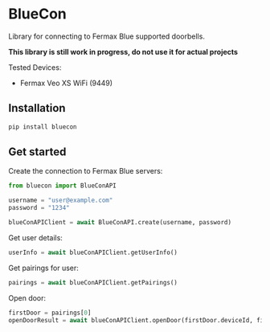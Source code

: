 # BlueCon

Library for connecting to Fermax Blue supported doorbells.

**This library is still work in progress, do not use it for actual projects**

Tested Devices:

* Fermax Veo XS WiFi (9449)

## Installation

```sh
pip install bluecon
```

## Get started

Create the connection to Fermax Blue servers:


```python
from bluecon import BlueConAPI

username = "user@example.com"
password = "1234"

blueConAPIClient = await BlueConAPI.create(username, password)
```

Get user details:

```python
userInfo = await blueConAPIClient.getUserInfo()
```

Get pairings for user:

```python
pairings = await blueConAPIClient.getPairings()
```

Open door:

```python
firstDoor = pairings[0]
openDoorResult = await blueConAPIClient.openDoor(firstDoor.deviceId, firstDoor.accessDoorMap['ZERO'])
```
